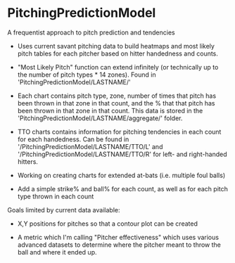 # PitchingPredictionModel
A frequentist approach to pitch prediction and tendencies

* Uses current savant pitching data to build heatmaps and most likely pitch tables for each pitcher based on hitter handedness and counts.

* "Most Likely Pitch" function can extend infinitely (or technically up to the number of pitch types * 14 zones). Found in 'PitchingPredictionModel/LASTNAME/'

* Each chart contains pitch type, zone, number of times that pitch has been thrown in that zone in that count, and the % that that pitch has been thrown in that zone in that count. This data is stored in the 'PitchingPredictionModel/LASTNAME/aggregate/' folder. 

* TTO charts contains information for pitching tendencies in each count for each handedness. Can be found in '/PitchingPredictionModel/LASTNAME/TTO/L' and '/PitchingPredictionModel/LASTNAME/TTO/R' for left- and right-handed hitters.

* Working on creating charts for extended at-bats (i.e. multiple foul balls)

* Add a simple strike% and ball% for each count, as well as for each pitch type thrown in each count

Goals limited by current data available:

* X,Y positions for pitches so that a contour plot can be created

* A metric which I'm calling "Pitcher effectiveness" which uses various advanced datasets to determine where the pitcher meant to throw the ball and where it ended up.
